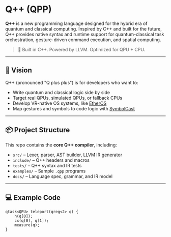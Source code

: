 # Q++ (QPP)

**Q++** is a new programming language designed for the hybrid era of quantum and classical computing. Inspired by C++ and built for the future, Q++ provides native syntax and runtime support for quantum-classical task orchestration, gesture-driven command execution, and spatial computing.

> 🧠 Built in C++. Powered by LLVM. Optimized for QPU + CPU.

---

## 🚀 Vision

Q++ (pronounced "Q plus plus") is for developers who want to:

- Write quantum and classical logic side by side
- Target real QPUs, simulated QPUs, or fallback CPUs
- Develop VR-native OS systems, like [EtherOS](https://github.com/shefashiru/qpp-etheros)
- Map gestures and symbols to code logic with [SymbolCast](https://github.com/shefashiru/qpp-symbolcast)

---

## 📦 Project Structure

This repo contains the **core Q++ compiler**, including:

- `src/` – Lexer, parser, AST builder, LLVM IR generator
- `include/` – Q++ headers and macros
- `tests/` – Q++ syntax and IR tests
- `examples/` – Sample `.qpp` programs
- `docs/` – Language spec, grammar, and IR model

---

## 💻 Example Code

```qpp
qtask<QPU> teleport(qreg<2> q) {
    h(q[0]);
    cx(q[0], q[1]);
    measure(q);
}
```
